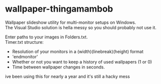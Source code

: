 wallpaper-thingamambob
======================

Wallpaper slideshow utility for multi-monitor setups on Windows.  
The Visual Studio solution is hella messy so you should probably not use it.  

Enter paths to your images in Folders.txt.  
Timer.txt structure:
- Resolution of your monitors in a (width)(linebreak)(height) format  
- 'endmonitor'  
- Whether or not you want to keep a history of used wallpapers (1 or 0)  
- Time between wallpaper changes in seconds.  

ive been using this for nearly a year and it's still a hacky mess
